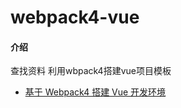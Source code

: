 # webpack4-vue

#### 介绍
查找资料 利用wbpack4搭建vue项目模板

- [基于 Webpack4 搭建 Vue 开发环境](https://juejin.im/post/5bc30d5fe51d450ea1328877#heading-12)


